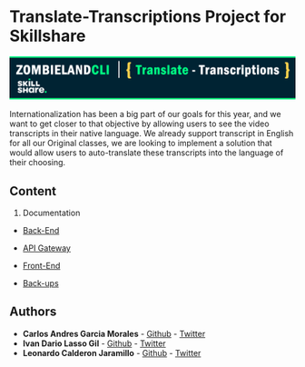 # Translate-Transcriptions Project for Skillshare

![](00_docs/logTop.png)

Internationalization has been a big part of our goals for this year, and we want to get closer to that objective by allowing users to see the video transcripts in their native language.
We already support transcript in English for all our Original classes, we are looking to implement a solution that would allow users to auto-translate these transcripts into the language of their choosing.

## Content

1. Documentation

- [Back-End](01_backend_code/)

- [API Gateway](02_api_code/)

- [Front-End](03_frontend_code/)

- [Back-ups](99_backups/)



## Authors

* **Carlos Andres Garcia Morales** - [Github](https://github.com/agzsoftsi) - [Twitter](https://twitter.com/karlgarmor)
* **Ivan Dario Lasso Gil** - [Github](https://github.com/ilasso) - [Twitter](https://twitter.com/ilasso)
* **Leonardo Calderon Jaramillo** - [Github](https://github.com/leocjj) - [Twitter](https://twitter.com/leocj)

